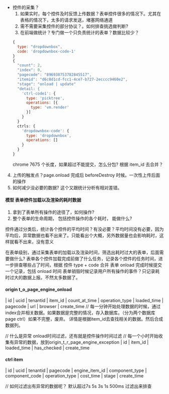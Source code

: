 - 控件的采集？
  1. 如果实时，每个控件及时反馈上传数据？表单控件很多的情况下。尤其在表格的情况下，太多的请求发送，堵塞网络通道
  2. 需不需要采集控件的部分协议？。如何排查挑选做判断?
  3. 在前端做统计？专门做一个只负责统计的表单？数据比较少？
  ```js
  {
    type: "dropdownbox",
    code: 'dropdownbox-code-1'
  }
  {
    "count": 2,
    "index": 0,
    "pagecode": "896938753782845517",
    "itemid": "d6c0d1cd-fcc1-4ce7-b727-2ecccc9460e2",
    "stage": "onload | update"
    "detail: {
      'ctrl-code1': {
        type: 'picktree',
        operations: [{
          type: 'vm.render'
        }]
      }
    }
    ctrls: {
      'dropdownbox-code': {
        type: 'dropdownbox',
        operations: []
      }
    }
  }
  ```
  chrome 7675 个长度，如果超过不能提交，怎么分包? 根据 item_id 去合并？

4. 上传的触发点？page.onload 完成后 beforeDestroy 时候。一次性上传后面的操作
5. 如何减少没必要的数据? 这个又跟统计分析有相对差错。

#### 模型 表单控件加载以及渲染的耗时数据

1. 拿到了表单所有操作的途径了，如何操作?
2. 整个表单的生命周期， 包括控件操作的各个耗时， 能做什么?

控件通过分类后，统计各个控件的平均时间？有没必要？平均时间没有必要，因为平均后，异常数据也看不出来了。只能看出个大概，另外数据量也会影响耗时，这样就看不出来，没有意义

在表单级别，通过采集表单的加载以及渲染时间，筛选出耗时过大的表单，后面需要做什么? 表单各个控件加载完成前做了什么任务，记录各个控件的任务时间，进一步排查哪些占了时间，根据 控件 type + code 合并
表单 onload 完成时候提交一个记录，包括 onload 时间
表单销毁时候记录用户所有操作的事件？只记录耗时过大的数据上报。不然太多数据了。

#### origin t_o_page_engine_onload
| id | ucid | tenantid | item_id | count_at_time | operation_type | loaded_time | pagecode | url | browser | create_time
// 每一分钟开始处理数据的时候，通过index合并相关数据。如果数据是完整的情况，存入数据库。（分为两个数据库page ctrl）如果不完整，废弃。
详情是根据item_id去查找相关的数据。然后合成数据列。

// 什么是异常 onload时间过滤，还有就是控件操作时间过滤
// 每一个小时开始收集有异常的数据，放到origin_t_r_page_engine_exception
| id | item_id | loaded_time | has_checked | create_time

#### ctrl item
| id | ucid | tenantid | pagecode | engine_item_id | component_type | component_code | operation_type | cost_time | stage | create_time

// 如何过滤出有异常的数据呢？ 默认超过7s 5s 3s 1s 500ms 过滤出来排查

